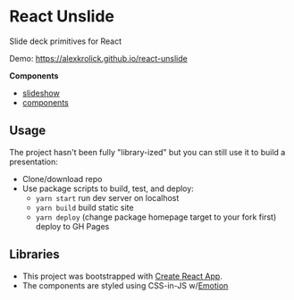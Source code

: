 # React Unslide

Slide deck primitives for React

Demo: https://alexkrolick.github.io/react-unslide

**Components**

- [slideshow](./src/App.js)
- [components](./src/components/)

## Usage

The project hasn't been fully "library-ized" but you can still use it to build a presentation:

- Clone/download repo
- Use package scripts to build, test, and deploy:
  - `yarn start` run dev server on localhost
  - `yarn build` build static site
  - `yarn deploy` (change package homepage target to your fork first) deploy to GH Pages

## Libraries

- This project was bootstrapped with [Create React App](https://github.com/facebookincubator/create-react-app).
- The components are styled using CSS-in-JS w/[Emotion](http://emotion.sh)

